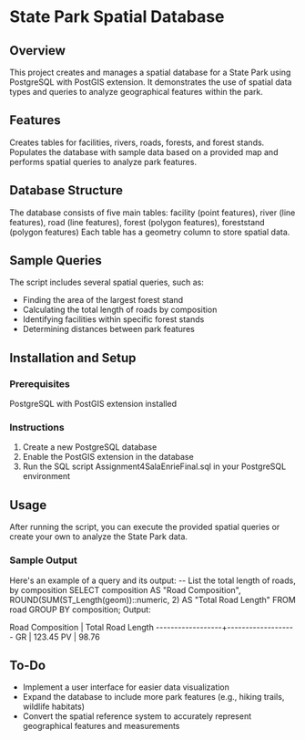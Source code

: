 # State Park Spatial Database

## Overview
This project creates and manages a spatial database for a State Park using PostgreSQL with PostGIS extension. It demonstrates the use of spatial data types and queries to analyze geographical features within the park.

## Features
Creates tables for facilities, rivers, roads, forests, and forest stands. Populates the database with sample data based on a provided map and performs spatial queries to analyze park features. 

## Database Structure
The database consists of five main tables:
facility (point features), river (line features), road (line features), forest (polygon features), foreststand (polygon features) Each table has a geometry column to store spatial data.

## Sample Queries
The script includes several spatial queries, such as:
- Finding the area of the largest forest stand
- Calculating the total length of roads by composition
- Identifying facilities within specific forest stands
- Determining distances between park features

## Installation and Setup
### Prerequisites
PostgreSQL with PostGIS extension installed

### Instructions
1. Create a new PostgreSQL database
2. Enable the PostGIS extension in the database
3. Run the SQL script Assignment4SalaEnrieFinal.sql in your PostgreSQL environment

## Usage
After running the script, you can execute the provided spatial queries or create your own to analyze the State Park data.

### Sample Output
Here's an example of a query and its output:
-- List the total length of roads, by composition
SELECT composition AS "Road Composition", 
       ROUND(SUM(ST_Length(geom))::numeric, 2) AS "Total Road Length"
FROM road
GROUP BY composition;
Output:

Road Composition | Total Road Length
------------------+-------------------
GR               | 123.45
PV               | 98.76

## To-Do
- Implement a user interface for easier data visualization
- Expand the database to include more park features (e.g., hiking trails, wildlife habitats)
- Convert the spatial reference system to accurately represent geographical features and measurements 
